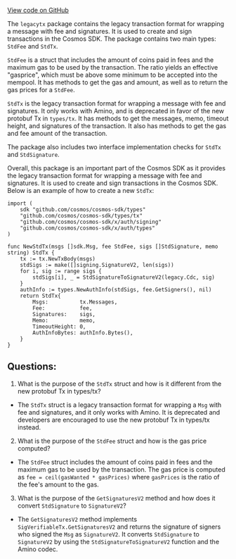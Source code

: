[View code on GitHub](https://github.com/cosmos/cosmos-sdk/blob/main/x/auth/migrations/legacytx/stdtx.go)

The `legacytx` package contains the legacy transaction format for wrapping a message with fee and signatures. It is used to create and sign transactions in the Cosmos SDK. The package contains two main types: `StdFee` and `StdTx`.

`StdFee` is a struct that includes the amount of coins paid in fees and the maximum gas to be used by the transaction. The ratio yields an effective "gasprice", which must be above some minimum to be accepted into the mempool. It has methods to get the gas and amount, as well as to return the gas prices for a `StdFee`. 

`StdTx` is the legacy transaction format for wrapping a message with fee and signatures. It only works with Amino, and is deprecated in favor of the new protobuf Tx in `types/tx`. It has methods to get the messages, memo, timeout height, and signatures of the transaction. It also has methods to get the gas and fee amount of the transaction.

The package also includes two interface implementation checks for `StdTx` and `StdSignature`. 

Overall, this package is an important part of the Cosmos SDK as it provides the legacy transaction format for wrapping a message with fee and signatures. It is used to create and sign transactions in the Cosmos SDK. Below is an example of how to create a new `StdTx`:

```
import (
    sdk "github.com/cosmos/cosmos-sdk/types"
    "github.com/cosmos/cosmos-sdk/types/tx"
    "github.com/cosmos/cosmos-sdk/x/auth/signing"
    "github.com/cosmos/cosmos-sdk/x/auth/types"
)

func NewStdTx(msgs []sdk.Msg, fee StdFee, sigs []StdSignature, memo string) StdTx {
    tx := tx.NewTxBody(msgs)
    stdSigs := make([]signing.SignatureV2, len(sigs))
    for i, sig := range sigs {
        stdSigs[i], _ = StdSignatureToSignatureV2(legacy.Cdc, sig)
    }
    authInfo := types.NewAuthInfo(stdSigs, fee.GetSigners(), nil)
    return StdTx{
        Msgs:          tx.Messages,
        Fee:           fee,
        Signatures:    sigs,
        Memo:          memo,
        TimeoutHeight: 0,
        AuthInfoBytes: authInfo.Bytes(),
    }
}
```
## Questions: 
 1. What is the purpose of the `StdTx` struct and how is it different from the new protobuf Tx in types/tx?
- The `StdTx` struct is a legacy transaction format for wrapping a `Msg` with fee and signatures, and it only works with Amino. It is deprecated and developers are encouraged to use the new protobuf Tx in types/tx instead.

2. What is the purpose of the `StdFee` struct and how is the gas price computed?
- The `StdFee` struct includes the amount of coins paid in fees and the maximum gas to be used by the transaction. The gas price is computed as `fee = ceil(gasWanted * gasPrices)` where `gasPrices` is the ratio of the fee's amount to the gas.

3. What is the purpose of the `GetSignaturesV2` method and how does it convert `StdSignature` to `SignatureV2`?
- The `GetSignaturesV2` method implements `SigVerifiableTx.GetSignaturesV2` and returns the signature of signers who signed the `Msg` as `SignatureV2`. It converts `StdSignature` to `SignatureV2` by using the `StdSignatureToSignatureV2` function and the Amino codec.